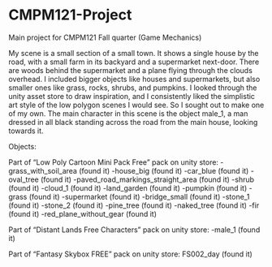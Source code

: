 # CMPM121-Project
Main project for CMPM121 Fall quarter (Game Mechanics)

My scene is a small section of a small town. It shows a single house by the road, with a small farm in its backyard and a supermarket next-door. There are woods behind the supermarket and a plane flying through the clouds overhead. I included bigger objects like houses and supermarkets, but also smaller ones like grass, rocks, shrubs, and pumpkins. I looked through the unity asset store to draw inspiration, and I consistently liked the simplistic art style of the low polygon scenes I would see. So I sought out to make one of my own. The main character in this scene is the object male_1, a man dressed in all black standing across the road from the main house, looking towards it.

Objects:

Part of “Low Poly Cartoon Mini Pack Free” pack on unity store:
-grass_with_soil_area (found it)
-house_big (found it)
-car_blue (found it)
-oval_tree (found it)
-paved_road_markings_straight_area (found it)
-shrub (found it)
-cloud_1 (found it)
-land_garden (found it)
-pumpkin (found it)
-grass (found it)
-supermarket (found it)
-bridge_small (found it)
-stone_1 (found it)
-stone_2 (found it)
-pine_tree (found it)
-naked_tree (found it)
-fir (found it)
-red_plane_without_gear (found it)

Part of “Distant Lands Free Characters” pack on unity store:
-male_1 (found it)

Part of “Fantasy Skybox FREE” pack on unity store:
FS002_day (found it)
